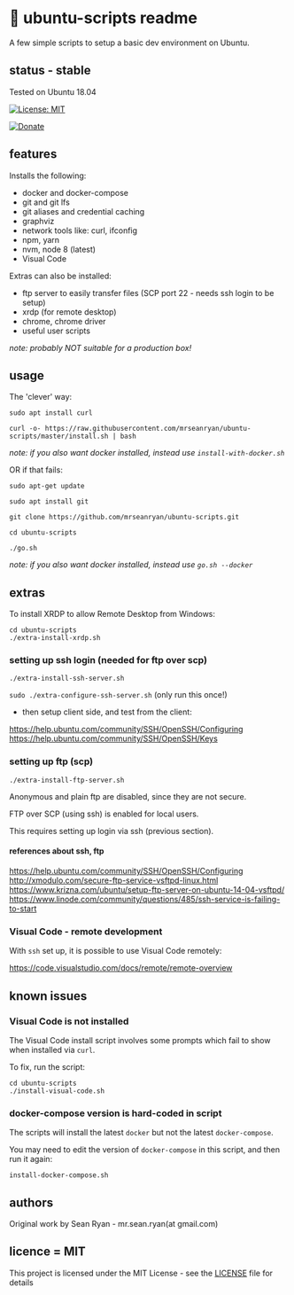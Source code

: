 # :scroll: ubuntu-scripts readme

A few simple scripts to setup a basic dev environment on Ubuntu.

## status - stable

Tested on Ubuntu 18.04

[![License: MIT](https://img.shields.io/badge/License-MIT-yellow.svg)](https://opensource.org/licenses/MIT)

[![Donate](https://img.shields.io/badge/donate-paypal-blue.svg)](https://paypal.me/mrseanryan)

## features

Installs the following:

- docker and docker-compose
- git and git lfs
- git aliases and credential caching
- graphviz
- network tools like: curl, ifconfig
- npm, yarn
- nvm, node 8 (latest)
- Visual Code

Extras can also be installed:

- ftp server to easily transfer files (SCP port 22 - needs ssh login to be setup)
- xrdp (for remote desktop)
- chrome, chrome driver
- useful user scripts

_note: probably NOT suitable for a production box!_

## usage

The 'clever' way:

```
sudo apt install curl

curl -o- https://raw.githubusercontent.com/mrseanryan/ubuntu-scripts/master/install.sh | bash
```

_note: if you also want docker installed, instead use `install-with-docker.sh`_

OR if that fails:

```
sudo apt-get update

sudo apt install git

git clone https://github.com/mrseanryan/ubuntu-scripts.git

cd ubuntu-scripts

./go.sh
```

_note: if you also want docker installed, instead use `go.sh --docker`_

## extras

To install XRDP to allow Remote Desktop from Windows:

```
cd ubuntu-scripts
./extra-install-xrdp.sh
```

### setting up ssh login (needed for ftp over scp)

`./extra-install-ssh-server.sh`

`sudo ./extra-configure-ssh-server.sh` (only run this once!)

- then setup client side, and test from the client:

https://help.ubuntu.com/community/SSH/OpenSSH/Configuring
https://help.ubuntu.com/community/SSH/OpenSSH/Keys

### setting up ftp (scp)

`./extra-install-ftp-server.sh`

Anonymous and plain ftp are disabled, since they are not secure.

FTP over SCP (using ssh) is enabled for local users.

This requires setting up login via ssh (previous section).

#### references about ssh, ftp

https://help.ubuntu.com/community/SSH/OpenSSH/Configuring
http://xmodulo.com/secure-ftp-service-vsftpd-linux.html
https://www.krizna.com/ubuntu/setup-ftp-server-on-ubuntu-14-04-vsftpd/
https://www.linode.com/community/questions/485/ssh-service-is-failing-to-start

### Visual Code - remote development

With `ssh` set up, it is possible to use Visual Code remotely:

https://code.visualstudio.com/docs/remote/remote-overview

## known issues

### Visual Code is not installed

The Visual Code install script involves some prompts which fail to show when installed via `curl`.

To fix, run the script:

```
cd ubuntu-scripts
./install-visual-code.sh
```

### docker-compose version is hard-coded in script

The scripts will install the latest `docker` but not the latest `docker-compose`.

You may need to edit the version of `docker-compose` in this script, and then run it again:

`install-docker-compose.sh`

## authors

Original work by Sean Ryan - mr.sean.ryan(at gmail.com)

## licence = MIT

This project is licensed under the MIT License - see the [LICENSE](LICENSE) file for details
